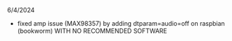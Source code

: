6/4/2024
- fixed amp issue (MAX98357) by adding dtparam=audio=off on raspbian (bookworm) WITH NO RECOMMENDED SOFTWARE